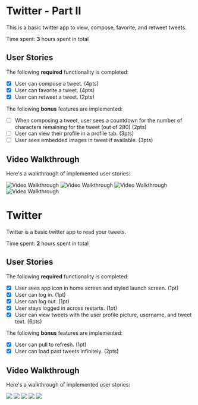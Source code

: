 # Twitter - Part II

This is a basic twitter app to view, compose, favorite, and retweet tweets.

Time spent: **3** hours spent in total

## User Stories

The following **required** functionality is completed:

- [X] User can compose a tweet. (4pts)
- [X] User can favorite a tweet. (4pts)
- [X] User can retweet a tweet. (2pts)

The following **bonus** features are implemented:

- [ ] When composing a tweet, user sees a countdown for the number of characters remaining for the tweet (out of 280) (2pts)
- [ ] User can view their profile in a profile tab. (3pts)
- [ ] User sees embedded images in tweet if available. (3pts)

## Video Walkthrough

Here's a walkthrough of implemented user stories:

<img src='https://i.imgur.com/0JEkEl7.gif' title='Video Walkthrough' width='' alt='Video Walkthrough' />
<img src='https://i.imgur.com/imwaDk5.gif)' title='Video Walkthrough' width='' alt='Video Walkthrough' />
<img src='https://i.imgur.com/vdYjFi3.gif' title='Video Walkthrough' width='' alt='Video Walkthrough' />
<img src='https://i.imgur.com/06qaEd2.gif' title='Video Walkthrough' width='' alt='Video Walkthrough' />


# Twitter

Twitter is a basic twitter app to read your tweets.

Time spent: **2** hours spent in total

## User Stories

The following **required** functionality is completed:

- [x] User sees app icon in home screen and styled launch screen. (1pt)
- [x] User can log in. (1pt)
- [x] User can log out. (1pt)
- [x] User stays logged in across restarts. (1pt)
- [x] User can view tweets with the user profile picture, username, and tweet text. (6pts)

The following **bonus** features are implemented:

- [x] User can pull to refresh. (1pt)
- [x] User can load past tweets infinitely. (2pts)

## Video Walkthrough

Here's a walkthrough of implemented user stories:

![](https://i.imgur.com/TuTBOKF.gif)
![](https://i.imgur.com/t7dmgsv.gif)
![](https://i.imgur.com/xtKd5Ea.gif)
![](https://i.imgur.com/GLvwcp7.gif)
![](https://i.imgur.com/lCyRj7z.gif)




